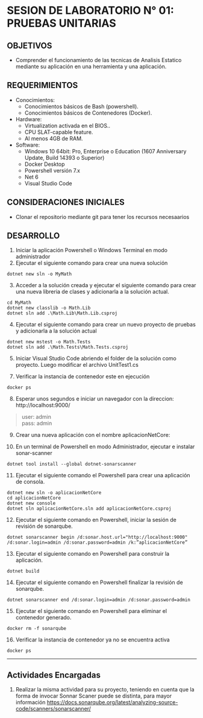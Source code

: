 # SESION DE LABORATORIO N° 01: PRUEBAS UNITARIAS

## OBJETIVOS
  * Comprender el funcionamiento de las tecnicas de Analisis Estatico mediante su aplicación en una herramienta y una aplicación.

## REQUERIMIENTOS
  * Conocimientos: 
    - Conocimientos básicos de Bash (powershell).
    - Conocimientos básicos de Contenedores (Docker).
  * Hardware:
    - Virtualization activada en el BIOS..
    - CPU SLAT-capable feature.
    - Al menos 4GB de RAM.
  * Software:
    - Windows 10 64bit: Pro, Enterprise o Education (1607 Anniversary Update, Build 14393 o Superior)
    - Docker Desktop 
    - Powershell versión 7.x
    - Net 6
    - Visual Studio Code

## CONSIDERACIONES INICIALES
  * Clonar el repositorio mediante git para tener los recursos necesaarios

## DESARROLLO
1. Iniciar la aplicación Powershell o Windows Terminal en modo administrador 
2. Ejecutar el siguiente comando para crear una nueva solución
```
dotnet new sln -o MyMath
```
3. Acceder a la solución creada y ejecutar el siguiente comando para crear una nueva libreria de clases y adicionarla a la solución actual.
```
cd MyMath
dotnet new classlib -o Math.Lib
dotnet sln add .\Math.Lib\Math.Lib.csproj
```
4. Ejecutar el siguiente comando para crear un nuevo proyecto de pruebas y adicionarla a la solución actual
```
dotnet new mstest -o Math.Tests
dotnet sln add .\Math.Tests\Math.Tests.csproj
```
5. Iniciar Visual Studio Code abriendo el folder de la solución como proyecto. Luego modificar el archivo UnitTest1.cs

<script src="https://gist.github.com/p-cuadros/7a146fe1754e2b6fc04dd9b58f8c6350.js"></script>

7. Verificar la instancia de contenedor este en ejecución
```
docker ps
```
8. Esperar unos segundos e iniciar un navegador con la direccion: http://localhost:9000/
> user: admin  
> pass: admin  

9. Crear una nueva aplicación con el nombre aplicacionNetCore:

10. En un terminal de Powershell en modo Administrador, ejecutar e instalar sonar-scanner
```
dotnet tool install --global dotnet-sonarscanner
```
11. Ejecutar el siguiente comando el Powershell para crear una aplicación de consola.
```
dotnet new sln -o aplicacionNetCore
cd aplicacionNetCore
dotnet new console
dotnet sln aplicacionNetCore.sln add aplicacionNetCore.csproj
```
12. Ejecutar el siguiente comando en Powershell, iniciar la sesión de revisión de sonarqube.
```
dotnet sonarscanner begin /d:sonar.host.url="http://localhost:9000" /d:sonar.login=admin /d:sonar.password=admin /k:”aplicacionNetCore”
```
13. Ejecutar el siguiente comando en Powershell para construir la aplicación.
```
dotnet build
```
14. Ejecutar el siguiente comando en Powershell finalizar la revisión de sonarqube.
```
dotnet sonarscanner end /d:sonar.login=admin /d:sonar.password=admin
```
15. Ejecutar el siguiente comando en Powershell para eliminar el contenedor generado.
```
docker rm -f sonarqube
```
16. Verificar la instancia de contenedor ya no se encuentra activa
```
docker ps
```
---
## Actividades Encargadas
1. Realizar la misma actividad para su proyecto, teniendo en cuenta que la forma de invocar Sonnar Scaner puede se distinta, para mayor información https://docs.sonarqube.org/latest/analyzing-source-code/scanners/sonarscanner/

